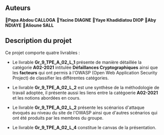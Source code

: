 ## Auteurs

  👤**Papa Abdou CALLOGA** 
  👤**Yacine DIAGNE** 
  👤**Yaye Khadidiatou DIOP** 
  👤**Aby NDIAYE** 
  👤**Alioune SALL** 



## Description du projet
Ce projet comporte quatre livrables :
* Le livrable **Gr_9_TPE_A_02_L_1** présente de manière détaillée la catégorie **A02-2021** intitulée **Défaillances Cryptographiques** ainsi que les **facteurs** qui ont permis à l'OWASP (Open Web Application Security Project) de classifier les différentes catégories.

* Le livrable **Gr_9_TPE_A_02_L_2** est une synthèse de la méthodologie de travail adoptée, il présente aussi les liens entre la catégoerie **A02-2021** et les notions abordées en cours.

* Le livrable **Gr_9_TPE_A_02_L_2** présente les scénarios d'attaque évoqués au niveau du site de l'OWASP ainsi que d'autres scénarios qui ont été produits par les membres du groupe.
* Le livrable **Gr_9_TPE_A_02_L_4** constitue le canvas de la présentation.



